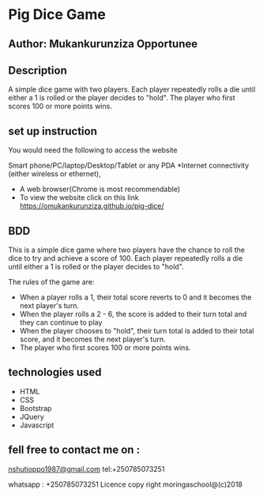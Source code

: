 # Pig Dice Game
## Author: Mukankurunziza Opportunee
## Description
A simple dice game with two players. Each player repeatedly rolls a die until either a 1 is rolled or the player decides to "hold". The player who first scores 100 or more points wins.

## set up instruction
You would need the following to access the website

Smart phone/PC/laptop/Desktop/Tablet or any PDA *Internet connectivity (either wireless or ethernet), 
* A web browser(Chrome is most recommendable)
* To view the website click on this link 
https://omukankurunziza.github.io/pig-dice/

## BDD
This is a simple dice game where two players have the chance to roll the dice to try and achieve a score of 100. Each player repeatedly rolls a die until either a 1 is rolled or the player decides to "hold".

The rules of the game are:

* When a player rolls a 1, their total score reverts to 0 and it becomes the next player's turn.
* When the player rolls a 2 - 6, the score is added to their turn total and they can continue to play
* When the player chooses to "hold", their turn total is added to their total score, and it becomes the next player's turn.
* The player who first scores 100 or more points wins.


## technologies used
* HTML
* CSS
* Bootstrap
* JQuery
* Javascript
## fell free to contact me on :
nshutioppo1987@gmail.com tel:+250785073251

whatsapp : +250785073251 Licence copy right moringaschool@(c)2018